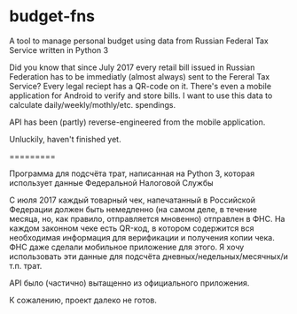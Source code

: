 # budget-fns
A tool to manage personal budget using data from Russian Federal Tax Service written in Python 3

Did you know that since July 2017 every retail bill issued in Russian Federation has to be immediatly (almost always) sent to the Fereral Tax Service? Every legal reciept has a QR-code on it. There's even a mobile application for Android to verify and store bills. I want to use this data to calculate daily/weekly/mothly/etc. spendings.

API has been (partly) reverse-engineered from the mobile application.

Unluckily, haven't finished yet.

=========

Программа для подсчёта трат, написанная на Python 3, которая использует данные Федеральной Налоговой Службы

С июля 2017 каждый товарный чек, напечатанный в Российской Федерации должен быть немедленно (на самом деле, в течение месяца, но, как правило, отправляется мновенно) отправлен в ФНС. На каждом законном чеке есть QR-код, в котором содержится вся необходимая информация для верификации и получения копии чека. ФНС даже сделали мобильное приложение для этого. Я хочу использовать эти данные для подсчёта дневных/недельных/месячных/и т.п. трат.

API было (частично) вытащенно из официального приложения.

К сожалению, проект далеко не готов.
